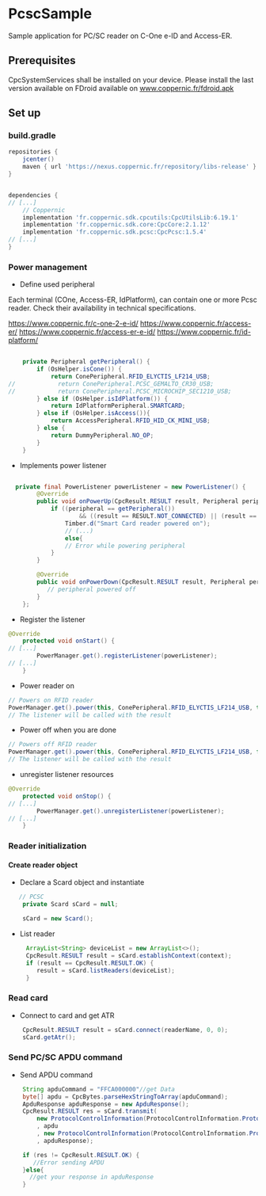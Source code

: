 # PcscSample
Sample application for PC/SC reader on C-One e-ID and Access-ER.

## Prerequisites

CpcSystemServices shall be installed on your device.
Please install the last version available on FDroid available on www.coppernic.fr/fdroid.apk


## Set up

### build.gradle

```groovy
repositories {
    jcenter()
    maven { url 'https://nexus.coppernic.fr/repository/libs-release' }
}


dependencies {
// [...]
    // Coppernic
    implementation 'fr.coppernic.sdk.cpcutils:CpcUtilsLib:6.19.1'
    implementation 'fr.coppernic.sdk.core:CpcCore:2.1.12'
    implementation 'fr.coppernic.sdk.pcsc:CpcPcsc:1.5.4'
// [...]
}

```

### Power management

 * Define used peripheral

 Each terminal (COne, Access-ER, IdPlatform), can contain one or more Pcsc reader.
 Check their availability in technical specifications.

https://www.coppernic.fr/c-one-2-e-id/
https://www.coppernic.fr/access-er/
https://www.coppernic.fr/access-er-e-id/
https://www.coppernic.fr/id-platform/

```java

    private Peripheral getPeripheral() {
        if (OsHelper.isCone()) {
            return ConePeripheral.RFID_ELYCTIS_LF214_USB;
//            return ConePeripheral.PCSC_GEMALTO_CR30_USB;
//            return ConePeripheral.PCSC_MICROCHIP_SEC1210_USB;
        } else if (OsHelper.isIdPlatform()) {
            return IdPlatformPeripheral.SMARTCARD;
        } else if (OsHelper.isAccess()){
            return AccessPeripheral.RFID_HID_CK_MINI_USB;
        } else {
            return DummyPeripheral.NO_OP;
        }
    }

```

* Implements power listener

```java

  private final PowerListener powerListener = new PowerListener() {
        @Override
        public void onPowerUp(CpcResult.RESULT result, Peripheral peripheral) {
            if ((peripheral == getPeripheral())
                    && ((result == RESULT.NOT_CONNECTED) || (result == RESULT.OK))) {
                Timber.d("Smart Card reader powered on");
                // (...)
                else{
                // Error while powering peripheral
            }
        }

        @Override
        public void onPowerDown(CpcResult.RESULT result, Peripheral peripheral) {
           // peripheral powered off
        }
    };

```

 * Register the listener

```java
@Override
    protected void onStart() {
// [...]
        PowerManager.get().registerListener(powerListener);
// [...]
    }
```

 * Power reader on

```java
// Powers on RFID reader
PowerManager.get().power(this, ConePeripheral.RFID_ELYCTIS_LF214_USB, true);
// The listener will be called with the result
```

 * Power off when you are done

```java
// Powers off RFID reader
PowerManager.get().power(this, ConePeripheral.RFID_ELYCTIS_LF214_USB, false);
// The listener will be called with the result
```

 * unregister listener resources

```java
@Override
    protected void onStop() {
// [...]
        PowerManager.get().unregisterListener(powerListener);
// [...]
    }
```

### Reader initialization

#### Create reader object
 * Declare a Scard object and instantiate

```java
   // PCSC
    private Scard sCard = null;

    sCard = new Scard();

```
 * List reader

```java
     ArrayList<String> deviceList = new ArrayList<>();
     CpcResult.RESULT result = sCard.establishContext(context);
     if (result == CpcResult.RESULT.OK) {
        result = sCard.listReaders(deviceList);
     }

```

### Read card

 * Connect to card and get ATR

```java
    CpcResult.RESULT result = sCard.connect(readerName, 0, 0);
    sCard.getAtr();
```

### Send PC/SC APDU command

 * Send APDU command

```java
    String apduCommand = "FFCA000000"//get Data
    byte[] apdu = CpcBytes.parseHexStringToArray(apduCommand);
    ApduResponse apduResponse = new ApduResponse();
    CpcResult.RESULT res = sCard.transmit(
        new ProtocolControlInformation(ProtocolControlInformation.Protocol.T0)
        , apdu
        , new ProtocolControlInformation(ProtocolControlInformation.Protocol.T0)
        , apduResponse);

    if (res != CpcResult.RESULT.OK) {
       //Error sending APDU
    }else{
      //get your response in apduResponse
    }    
```
